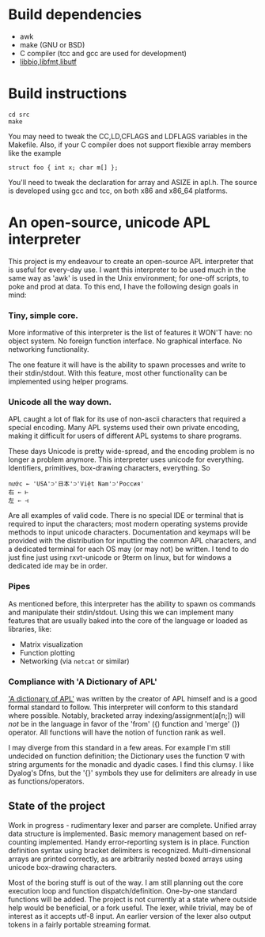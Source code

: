 # Build dependencies
- awk
- make (GNU or BSD)
- C compiler (tcc and gcc are used for development)
- [libbio,libfmt,libutf](http://swtch.com/plan9port/unix/)

# Build instructions

	cd src
	make

You may need to tweak the CC,LD,CFLAGS and LDFLAGS
variables in the Makefile. Also, if your C compiler
does not support flexible array members like the example

	struct foo { int x; char m[] };

You'll need to tweak the declaration for array and ASIZE
in apl.h. The source is developed using gcc and tcc, on
both x86 and x86_64 platforms.

# An open-source, unicode APL interpreter

This project is my endeavour to create an open-source APL
interpreter that is useful for every-day use.  I want this
interpreter to be used much in the same way as 'awk' is used
in the Unix environment; for one-off scripts, to poke and
prod at data.  To this end, I have the following design
goals in mind:

### Tiny, simple core. 

More informative of this interpreter is the list of features it
WON'T have: no object system.  No foreign function interface.
No graphical interface.  No networking functionality.

The one feature it will have is the ability to spawn
processes and write to their stdin/stdout.  With this
feature, most other functionality can be implemented using
helper programs.

### Unicode all the way down.

APL caught a lot of flak for its use of non-ascii characters
that required a special encoding.  Many APL systems used their
own private encoding, making it difficult for users of different
APL systems to share programs.

These days Unicode is pretty wide-spread, and the encoding
problem is no longer a problem anymore.  This interpreter
uses unicode for everything.  Identifiers, primitives,
box-drawing characters, everything.  So

	nước ← 'USA'⊃'日本'⊃'Việt Nam'⊃'Россия' 
	右 ← ⊢ 
	左 ← ⊣

Are all examples of valid code.  There is no special IDE or
terminal that is required to input the characters; most
modern operating systems provide methods to input unicode
characters.  Documentation and keymaps will be provided with
the distribution for inputting the common APL characters,
and a dedicated terminal for each OS may (or may not) be
written.  I tend to do just fine just using rxvt-unicode or
9term on linux, but for windows a dedicated ide may be in
order.

### Pipes

As mentioned before, this interpreter has the ability to
spawn os commands and manipulate their stdin/stdout.  Using
this we can implement many features that are usually baked
into the core of the language or loaded as libraries, like:

- Matrix visualization 
- Function plotting 
- Networking (via `netcat` or similar)

### Compliance with 'A Dictionary of APL'

['A dictionary of APL'][1] was written by the creator of APL
himself and is a good formal standard to follow.  This
interpreter will conform to this standard where possible.
Notably, bracketed array indexing/assignment(a[n;]) will *not*
be in the language in favor of the 'from' ({) function and
'merge' (}) operator.  All functions will have the notion of
function rank as well.

I may diverge from this standard in a few areas.  For example
I'm still undecided on function definition; the Dictionary uses
the function ∇ with string arguments for the monadic and dyadic
cases.  I find this clumsy.  I like Dyalog's Dfns, but the '{}'
symbols they use for delimiters are already in use as
functions/operators.

## State of the project

Work in progress - rudimentary lexer and parser are complete.
Unified array data structure is implemented.  Basic memory
management based on ref-counting implemented.  Handy
error-reporting system is in place. Function definition syntax
using bracket delimiters is recognized.  Multi-dimensional
arrays are printed correctly, as are arbitrarily nested boxed
arrays using unicode box-drawing characters.

Most of the boring stuff is out of the way.  I am still planning
out the core execution loop and function dispatch/definition.
One-by-one standard functions will be added.  The project is not
currently at a state where outside help would be beneficial, or
a fork useful.  The lexer, while trivial, may be of interest as
it accepts utf-8 input. An earlier version of the lexer also
output tokens in a fairly portable streaming format.

[1]:(http://www.jsoftware.com/papers/APLDictionary.htm)
